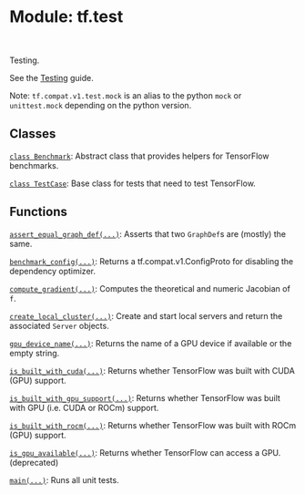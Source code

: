 <div itemscope itemtype="http://developers.google.com/ReferenceObject">
<meta itemprop="name" content="tf.test" />
<meta itemprop="path" content="Stable" />
</div>

# Module: tf.test


<table class="tfo-notebook-buttons tfo-api" align="left">
</table>



Testing.


See the [Testing](https://tensorflow.org/api_docs/python/tf/test) guide.

Note: `tf.compat.v1.test.mock` is an alias to the python `mock` or
`unittest.mock` depending on the python version.

## Classes

[`class Benchmark`](../tf/test/Benchmark.md): Abstract class that provides helpers for TensorFlow benchmarks.

[`class TestCase`](../tf/test/TestCase.md): Base class for tests that need to test TensorFlow.

## Functions

[`assert_equal_graph_def(...)`](../tf/test/assert_equal_graph_def.md): Asserts that two `GraphDef`s are (mostly) the same.

[`benchmark_config(...)`](../tf/test/benchmark_config.md): Returns a tf.compat.v1.ConfigProto for disabling the dependency optimizer.

[`compute_gradient(...)`](../tf/test/compute_gradient.md): Computes the theoretical and numeric Jacobian of `f`.

[`create_local_cluster(...)`](../tf/test/create_local_cluster.md): Create and start local servers and return the associated `Server` objects.

[`gpu_device_name(...)`](../tf/test/gpu_device_name.md): Returns the name of a GPU device if available or the empty string.

[`is_built_with_cuda(...)`](../tf/test/is_built_with_cuda.md): Returns whether TensorFlow was built with CUDA (GPU) support.

[`is_built_with_gpu_support(...)`](../tf/test/is_built_with_gpu_support.md): Returns whether TensorFlow was built with GPU (i.e. CUDA or ROCm) support.

[`is_built_with_rocm(...)`](../tf/test/is_built_with_rocm.md): Returns whether TensorFlow was built with ROCm (GPU) support.

[`is_gpu_available(...)`](../tf/test/is_gpu_available.md): Returns whether TensorFlow can access a GPU. (deprecated)

[`main(...)`](../tf/test/main.md): Runs all unit tests.



